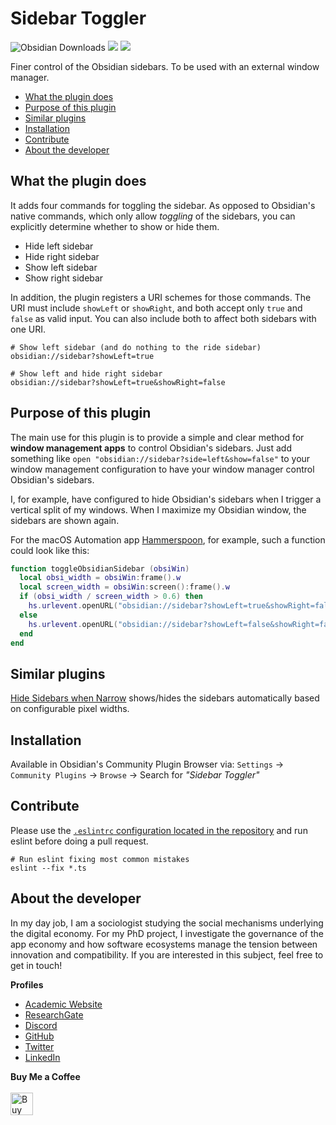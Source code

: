 # Sidebar Toggler

![Obsidian Downloads](https://img.shields.io/badge/dynamic/json?logo=obsidian&color=%23483699&label=downloads&query=%24%5B%22obsidian-sidebar-toggler%22%5D.downloads&url=https%3A%2F%2Fraw.githubusercontent.com%2Fobsidianmd%2Fobsidian-releases%2Fmaster%2Fcommunity-plugin-stats.json&style=plastic) ![](https://img.shields.io/github/v/release/chrisgrieser/obsidian-sidebar-toggler?label=Latest%20Release&style=plastic) [![](https://img.shields.io/badge/changelog-click%20here-FFE800?style=plastic)](Changelog.md)

Finer control of the Obsidian sidebars. To be used with an external window manager.

<!--toc:start-->
- [What the plugin does](#what-the-plugin-does)
- [Purpose of this plugin](#purpose-of-this-plugin)
- [Similar plugins](#similar-plugins)
- [Installation](#installation)
- [Contribute](#contribute)
- [About the developer](#about-the-developer)
<!--toc:end-->

## What the plugin does
It adds four commands for toggling the sidebar. As opposed to Obsidian's native commands, which only allow *toggling* of the sidebars, you can explicitly determine whether to show or hide them.
- Hide left sidebar
- Hide right sidebar
- Show left sidebar
- Show right sidebar

In addition, the plugin registers a URI schemes for those commands. The URI must include `showLeft` or `showRight`, and both accept only `true` and `false` as valid input. You can also include both to affect both sidebars with one URI.

```text
# Show left sidebar (and do nothing to the ride sidebar)
obsidian://sidebar?showLeft=true

# Show left and hide right sidebar
obsidian://sidebar?showLeft=true&showRight=false
```

## Purpose of this plugin
The main use for this plugin is to provide a simple and clear method for __window management apps__ to control Obsidian's sidebars. Just add something like `open "obsidian://sidebar?side=left&show=false"` to your window management configuration to have your window manager control Obsidian's sidebars.

I, for example, have configured to hide Obsidian's sidebars when I trigger a vertical split of my windows. When I maximize my Obsidian window, the sidebars are shown again.

For the macOS Automation app [Hammerspoon](http://www.hammerspoon.org/), for example, such a function could look like this:

```lua
function toggleObsidianSidebar (obsiWin)
  local obsi_width = obsiWin:frame().w
  local screen_width = obsiWin:screen():frame().w
  if (obsi_width / screen_width > 0.6) then
  	hs.urlevent.openURL("obsidian://sidebar?showLeft=true&showRight=false")
  else
  	hs.urlevent.openURL("obsidian://sidebar?showLeft=false&showRight=false")
  end
end
```

## Similar plugins
[Hide Sidebars when Narrow](https://obsidian.md/plugins?id=obsidian-hide-sidebars-when-narrow) shows/hides the sidebars automatically based on configurable pixel widths.

## Installation
Available in Obsidian's Community Plugin Browser via: `Settings` → `Community Plugins` → `Browse` → Search for *"Sidebar Toggler"*

## Contribute
Please use the [`.eslintrc` configuration located in the repository](.eslintrc) and run eslint before doing a pull request.

```shell
# Run eslint fixing most common mistakes
eslint --fix *.ts
```

<!-- vale Google.FirstPerson = NO --> <!-- vale Microsoft.FirstPerson = NO -->
## About the developer
In my day job, I am a sociologist studying the social mechanisms underlying the digital economy. For my PhD project, I investigate the governance of the app economy and how software ecosystems manage the tension between innovation and compatibility. If you are interested in this subject, feel free to get in touch!

__Profiles__  
- [Academic Website](https://chris-grieser.de/)
- [ResearchGate](https://www.researchgate.net/profile/Christopher-Grieser)
- [Discord](https://discordapp.com/users/462774483044794368/)
- [GitHub](https://github.com/chrisgrieser/)
- [Twitter](https://twitter.com/pseudo_meta)
- [LinkedIn](https://www.linkedin.com/in/christopher-grieser-ba693b17a/)

__Buy Me a Coffee__  
<br>
<a href='https://ko-fi.com/Y8Y86SQ91' target='_blank'><img height='36' style='border:0px;height:36px;' src='https://cdn.ko-fi.com/cdn/kofi1.png?v=3' border='0' alt='Buy Me a Coffee at ko-fi.com' /></a>
